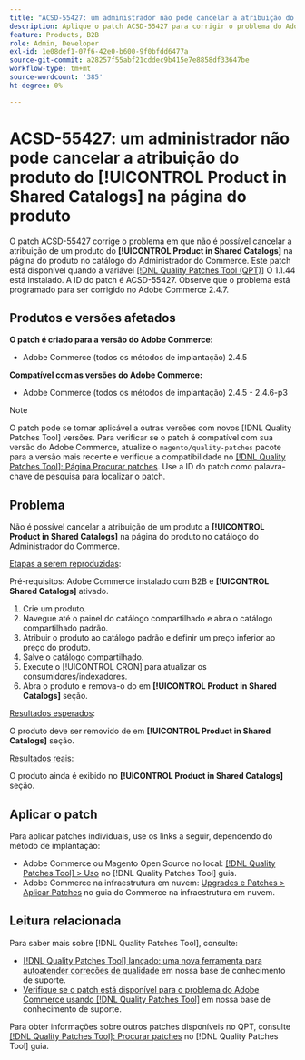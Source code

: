 ```yaml
---
title: "ACSD-55427: um administrador não pode cancelar a atribuição do produto de **[!UICONTROL Product in Shared Catalogs]** na página do produto"
description: Aplique o patch ACSD-55427 para corrigir o problema do Adobe Commerce em que um produto não pode ser desatribuído do **[!UICONTROL Product in Shared Catalogs]**.
feature: Products, B2B
role: Admin, Developer
exl-id: 1e08def1-07f6-42e0-b600-9f0bfdd6477a
source-git-commit: a28257f55abf21cddec9b415e7e8858df33647be
workflow-type: tm+mt
source-wordcount: '385'
ht-degree: 0%

---
```


# ACSD-55427: um administrador não pode cancelar a atribuição do produto do **[!UICONTROL Product in Shared Catalogs]** na página do produto

O patch ACSD-55427 corrige o problema em que não é possível cancelar a atribuição de um produto do **[!UICONTROL Product in Shared Catalogs]** na página do produto no catálogo do Administrador do Commerce. Este patch está disponível quando a variável [[!DNL Quality Patches Tool (QPT)]](/help/announcements/adobe-commerce-announcements/magento-quality-patches-released-new-tool-to-self-serve-quality-patches.md) O 1.1.44 está instalado. A ID do patch é ACSD-55427. Observe que o problema está programado para ser corrigido no Adobe Commerce 2.4.7.

## Produtos e versões afetados

**O patch é criado para a versão do Adobe Commerce:**

* Adobe Commerce (todos os métodos de implantação) 2.4.5

**Compatível com as versões do Adobe Commerce:**

* Adobe Commerce (todos os métodos de implantação) 2.4.5 - 2.4.6-p3

>[!NOTE]
>
>O patch pode se tornar aplicável a outras versões com novos [!DNL Quality Patches Tool] versões. Para verificar se o patch é compatível com sua versão do Adobe Commerce, atualize o `magento/quality-patches` pacote para a versão mais recente e verifique a compatibilidade no [[!DNL Quality Patches Tool]: Página Procurar patches](https://experienceleague.adobe.com/tools/commerce-quality-patches/index.html). Use a ID do patch como palavra-chave de pesquisa para localizar o patch.

## Problema

Não é possível cancelar a atribuição de um produto a **[!UICONTROL Product in Shared Catalogs]** na página do produto no catálogo do Administrador do Commerce.

<u>Etapas a serem reproduzidas</u>:

Pré-requisitos: Adobe Commerce instalado com B2B e **[!UICONTROL Shared Catalogs]** ativado.
1. Crie um produto.
1. Navegue até o painel do catálogo compartilhado e abra o catálogo compartilhado padrão.
1. Atribuir o produto ao catálogo padrão e definir um preço inferior ao preço do produto.
1. Salve o catálogo compartilhado.
1. Execute o [!UICONTROL CRON] para atualizar os consumidores/indexadores.
1. Abra o produto e remova-o do em **[!UICONTROL Product in Shared Catalogs]** seção.

<u>Resultados esperados</u>:

O produto deve ser removido de em **[!UICONTROL Product in Shared Catalogs]** seção.

<u>Resultados reais</u>:

O produto ainda é exibido no **[!UICONTROL Product in Shared Catalogs]** seção.

## Aplicar o patch

Para aplicar patches individuais, use os links a seguir, dependendo do método de implantação:

* Adobe Commerce ou Magento Open Source no local: [[!DNL Quality Patches Tool] > Uso](https://experienceleague.adobe.com/docs/commerce-operations/tools/quality-patches-tool/usage.html) no [!DNL Quality Patches Tool] guia.
* Adobe Commerce na infraestrutura em nuvem: [Upgrades e Patches > Aplicar Patches](https://experienceleague.adobe.com/docs/commerce-cloud-service/user-guide/develop/upgrade/apply-patches.html) no guia do Commerce na infraestrutura em nuvem.

## Leitura relacionada

Para saber mais sobre [!DNL Quality Patches Tool], consulte:

* [[!DNL Quality Patches Tool] lançado: uma nova ferramenta para autoatender correções de qualidade](/help/announcements/adobe-commerce-announcements/magento-quality-patches-released-new-tool-to-self-serve-quality-patches.md) em nossa base de conhecimento de suporte.
* [Verifique se o patch está disponível para o problema do Adobe Commerce usando [!DNL Quality Patches Tool]](/help/support-tools/patches-available-in-qpt-tool/check-patch-for-magento-issue-with-magento-quality-patches.md) em nossa base de conhecimento de suporte.

Para obter informações sobre outros patches disponíveis no QPT, consulte [[!DNL Quality Patches Tool]: Procurar patches](https://experienceleague.adobe.com/tools/commerce-quality-patches/index.html) no [!DNL Quality Patches Tool] guia.
